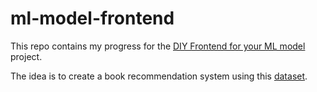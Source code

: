 # ml-model-frontend

This repo contains my progress for the [DIY Frontend for your ML model](https://github.com/DataTalksClub/project-of-the-week/blob/main/2022-08-14-frontend.md) project. 

The idea is to create a book recommendation system using this [dataset](https://www.kaggle.com/datasets/arashnic/book-recommendation-dataset).
